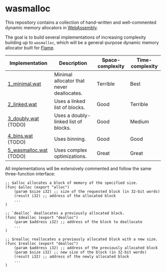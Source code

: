 # wasmalloc

This repository contains a collection of hand-written and well-commented dynamic memory allocators in [WebAssembly](https://webassembly.org/).

The goal is to build several implementations of increasing complexity building up to `wasmalloc`, which will be a general-purpose dynamic memory allocator built for [Flame](https://flame.run).

| Implementation                                | Description                               | Space-complexity | Time-complexity |
| --------------------------------------------- | ----------------------------------------- | ---------------- | --------------- |
| [1_minimal.wat](src/1_minimal.wat)            | Minimal allocator that never deallocates. | Terrible         | Best            |
| [2_linked.wat](src/2_linked.wat)              | Uses a linked list of blocks.             | Good             | Terrible        |
| [3_doubly.wat](src/3_doubly.wat) (TODO)       | Uses a doubly-linked list of blocks.      | Good             | Medium          |
| [4_bins.wat](src/4_bins.wat) (TODO)           | Uses binning.                             | Good             | Good            |
| [5_wasmalloc.wat](src/5_wasmalloc.wat) (TODO) | Uses complex optimizations.               | Great            | Great           |

All implementations will be extensively commented and follow the same three-function interface:

```wasm
;; $alloc allocates a block of memory of the specified size.
(func $alloc (export "alloc")
    (param $size i32) ;; size of the requested block (in 32-bit words)
    (result i32) ;; address of the allocated block
    ...
)

;; `dealloc` deallocates a previously allocated block.
(func $dealloc (export "dealloc")
    (param $address i32) ;; address of the block to deallocate
    ...
)

;; $realloc reallocates a previously allocated block with a new size.
(func $realloc (export "dealloc")
    (param $address i32) ;; address of the previously allocated block
    (param $size i32) ;; new size of the block (in 32-bit words)
    (result i32) ;; address of the newly allocated block
    ...
)
```
